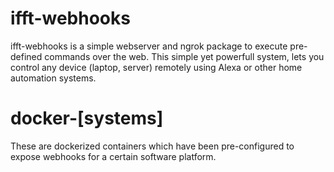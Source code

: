 # ifft-webhooks
ifft-webhooks is a simple webserver and ngrok package to execute pre-defined commands over the web.
This simple yet powerfull system, lets you control any device (laptop, server) remotely using Alexa or other home automation systems.

# docker-[systems]
These are dockerized containers which have been pre-configured to expose webhooks for a certain software platform.

